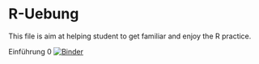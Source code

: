 # R-Uebung
This file is aim at helping student to get familiar and enjoy the R practice.

Einführung 0 [![Binder](https://mybinder.org/badge_logo.svg)](https://mybinder.org/v2/gh/Illustratien/R-Uebung/master?filepath=Einfuehrung_0.ipynb)

